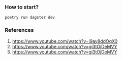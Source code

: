 ### How to start?
```
poetry run dagster dev
```

### References
1. https://www.youtube.com/watch?v=i9ay8ddOqX0
2. https://www.youtube.com/watch?v=gi3tOjDeMVY
3. https://www.youtube.com/watch?v=gi3tOjDeMVY
